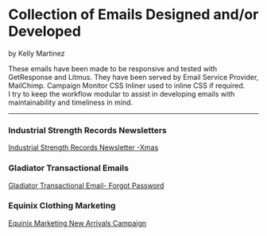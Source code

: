 Collection of Emails Designed and/or Developed 
==========================================

by 
Kelly Martinez

These emails have been made to be responsive and tested with GetResponse and Litmus. They have been served by Email Service Provider, MailChimp. Campaign Monitor CSS Inliner used to inline CSS if required.  
I try to keep the workflow modular to assist in developing emails with maintainability and timeliness in mind. 


---
### Industrial Strength Records Newsletters

[Industrial Strength Records Newsletter -Xmas](https://s3.amazonaws.com/boomtechny/email/isr/images/12222013.html)

### Gladiator Transactional Emails

[Gladiator Transactional Email- Forgot Password](https://s3.amazonaws.com/boomtechny/email/otheremails/transaction/index.html)

### Equinix Clothing Marketing 

[Equinix Marketing New Arrivals Campaign](https://s3.amazonaws.com/boomtechny/email/otheremails/newarrival/index.html)


